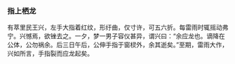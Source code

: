 <script type="text/javascript">
    var head = document.getElementsByTagName('head')[0];
    cssURL = '/public/article_1.css';
    linkTag = document.createElement('link');
    linkTag.href = cssURL;
    linkTag.setAttribute('type','text/css');
    linkTag.setAttribute('rel','stylesheet');
    head.appendChild(linkTag);
</script>
### 指上栖龙

有萃里民王兴，左手大指着红纹，形纡曲，仅寸许，可五六折。每雷雨时辄摇动弗宁。兴憾焉，欲锉去之。一夕，梦一男子容仪甚异，谓兴曰：“余应龙也。谪降在公体，公勿祸余。后三日午后，公伸手指于窗棂外，余其逝矣。”至期，雷雨大作，兴如所言，手指裂而应龙起矣。

